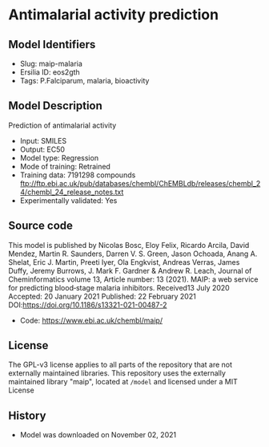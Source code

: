 # Antimalarial activity prediction

## Model Identifiers
- Slug: maip-malaria
- Ersilia ID: eos2gth
- Tags: P.Falciparum, malaria, bioactivity

## Model Description
Prediction of antimalarial activity 
- Input: SMILES 
- Output: EC50 
- Model type: Regression
- Mode of training: Retrained
- Training data: 7191298 compounds ftp://ftp.ebi.ac.uk/pub/databases/chembl/ChEMBLdb/releases/chembl_24/chembl_24_release_notes.txt
- Experimentally validated: Yes 

## Source code
This model is published by Nicolas Bosc, Eloy Felix, Ricardo Arcila, David Mendez, Martin R. Saunders, Darren V. S. Green, Jason Ochoada, Anang A. Shelat, Eric J. Martin, Preeti Iyer, Ola Engkvist, Andreas Verras, James Duffy, Jeremy Burrows, J. Mark F. Gardner & Andrew R. Leach, Journal of Cheminformatics volume 13, Article number: 13 (2021). MAIP: a web service for predicting blood‐stage malaria inhibitors. Received13 July 2020 Accepted: 20 January 2021 Published: 22 February 2021 DOI:https://doi.org/10.1186/s13321-021-00487-2
- Code: https://www.ebi.ac.uk/chembl/maip/

## License
The GPL-v3 license applies to all parts of the repository that are not externally maintained libraries. This repository uses the externally maintained library "maip", located at `/model` and licensed under a MIT License

## History
- Model was downloaded on November 02, 2021 

